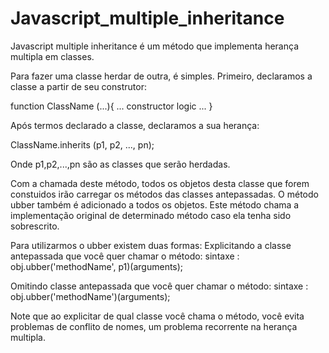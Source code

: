 Javascript_multiple_inheritance
===============================

Javascript multiple inheritance é um método que implementa herança multipla em classes.

Para fazer uma classe herdar de outra, é simples. Primeiro, declaramos a classe a partir de seu construtor:

function ClassName (...){
    ... constructor logic ...
}

Após termos declarado a classe, declaramos a sua herança:

ClassName.inherits (p1, p2, ..., pn);

Onde p1,p2,...,pn são as classes que serão herdadas.

Com a chamada deste método, todos os objetos desta classe que forem constuidos irão carregar os métodos das classes antepassadas.
O método ubber também é adicionado a todos os objetos. Este método chama a implementação original de determinado método caso ela tenha sido sobrescrito.

Para utilizarmos o ubber existem duas formas:
  Explicitando a classe antepassada que você quer chamar o método:
  sintaxe : obj.ubber('methodName', p1)(arguments);
  
  Omitindo classe antepassada que você quer chamar o método:
  sintaxe : obj.ubber('methodName')(arguments);
  
Note que ao explicitar de qual classe você chama o método, você evita problemas de conflito de nomes, um problema recorrente na herança multipla.